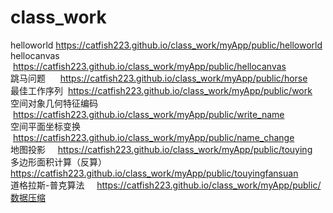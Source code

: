 # class_work
helloworld   https://catfish223.github.io/class_work/myApp/public/helloworld<br>
hellocanvas  https://catfish223.github.io/class_work/myApp/public/hellocanvas<br>
跳马问题      https://catfish223.github.io/class_work/myApp/public/horse<br>
最佳工作序列  https://catfish223.github.io/class_work/myApp/public/work<br>
空间对象几何特征编码  https://catfish223.github.io/class_work/myApp/public/write_name<br>
空间平面坐标变换      https://catfish223.github.io/class_work/myApp/public/name_change<br>
地图投影     https://catfish223.github.io/class_work/myApp/public/touying<br>
多边形面积计算（反算） https://catfish223.github.io/class_work/myApp/public/touyingfansuan<br>
道格拉斯-普克算法     https://catfish223.github.io/class_work/myApp/public/数据压缩<br>

